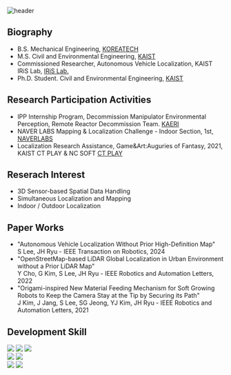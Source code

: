 ![header](https://capsule-render.vercel.app/api?type=rect&color=auto&height=130&section=header&textBg=true&text=Spatial%20AI&fontAlign=10&desc=Autonomous%20Platform%20Research&descAlign=80&descAlignY=50&fontSize=20)
## <div align=left>Biography</div>  
- B.S. Mechanical Engineering, [KOREATECH](https://www.koreatech.ac.kr/kor/Main.do)
- M.S. Civil and Environmental Engineering, [KAIST](https://www.kaist.ac.kr/kr/)
- Commissioned Researcher, Autonomous Vehicle Localization, KAIST IRiS Lab, [IRiS Lab.](https://iris.kaist.ac.kr/)
- Ph.D. Student. Civil and Environmental Engineering, [KAIST](https://www.kaist.ac.kr/kr/)

## <div align=left>Research Participation Activities</div>  
- IPP Internship Program, Decommission Manipulator Environmental Perception, Remote Reactor Decommission Team. [KAERI](https://www.kaeri.re.kr/)  
- NAVER LABS Mapping & Localization Challenge - Indoor Section, 1st, [NAVERLABS](https://www.naverlabs.com/storyDetail/181)
- Localization Research Assistance, Game&Art:Auguries of Fantasy, 2021, KAIST CT PLAY & NC SOFT [CT PLAY](https://about.ncsoft.com/news/article/gameandart-nc-20210607)
  
## <div align=left>Reserach Interest</div>  
- 3D Sensor-based Spatial Data Handling  
- Simultaneous Localization and Mapping  
- Indoor / Outdoor Localization  
  
## <div align=left>Paper Works</div>  
- "Autonomous Vehicle Localization Without Prior High-Definition Map"  
  S Lee, JH Ryu - IEEE Transaction on Robotics, 2024
- "OpenStreetMap-based LiDAR Global Localization in Urban Environment without a Prior LiDAR Map"  
  Y Cho, G Kim, S Lee, JH Ryu - IEEE Robotics and Automation Letters, 2022
- "Origami-inspired New Material Feeding Mechanism for Soft Growing Robots to Keep the Camera Stay at the Tip by Securing its Path"  
  J Kim, J Jang, S Lee, SG Jeong, YJ Kim, JH Ryu - IEEE Robotics and Automation Letters, 2021

## <div align=left>Development Skill</div>  
<img src="https://img.shields.io/badge/C++-00599C?style=flat-square&logo=c%2B%2B&logoColor=white"/> <img src="https://img.shields.io/badge/CMake-064F8C?style=flat-square&logo=cmake&logoColor=white"/> <img src="https://img.shields.io/badge/Python-3776AB?style=flat-square&logo=python&logoColor=white"/>  
<img src="https://img.shields.io/badge/Pytorch-EE4C2C?style=flat-square&logo=pytorch&logoColor=white"/> <img src="https://img.shields.io/badge/KERAS-D00000?style=flat-square&logo=keras&logoColor=white"/>  
<img src="https://img.shields.io/badge/ROS-22314E?style=flat-square&logo=ros&logoColor=white"/> <img src="https://img.shields.io/badge/Docker-2496ED?style=flat-square&logo=docker&logoColor=white"/>

